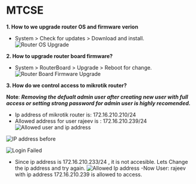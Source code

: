# MTCSE
**1. How to we upgrade router OS and firmware verion**
- System > Check for updates > Download and install.
![Router OS Upgrade](https://github.com/Rajeev-Tamang/MTCSE/blob/main/RouterOS%20Upgrade.jpg)

**2. How to upgrade router board firmware?**
- System > RouterBoard > Upgrade > Reboot for change.
![Router Board Firmware Upgrade](https://github.com/Rajeev-Tamang/MTCSE/blob/main/router%20Board%20firmware%20upgradejpg.jpg)

**3. How do we control access to mikrotik router?**

**Note**: ***Removing the defualt admin user after creating new user with full access or setting strong password for admin user is highly recomended.***
 
- Ip address of mikrotik router is: 172.16.210.210/24
- Allowed address for user rajeev is : 172.16.210.239/24
![Allowed user and ip address](https://github.com/Rajeev-Tamang/MTCSE/blob/main/allowed%20user%20and%20ip%20address.jpg)

![IP address before](https://github.com/Rajeev-Tamang/MTCSE/blob/main/ip%20address%20before.jpg)

![Login Failed](https://github.com/Rajeev-Tamang/MTCSE/blob/main/Login%20Failed.jpg)
- Since ip address is 172.16.210.233/24 , it is not accesible. Lets Change the ip address and try again.
![Allowed Ip address](https://github.com/Rajeev-Tamang/MTCSE/blob/main/Login%20allowed.jpg)
-Now User: rajeev with ip address 172.16.210.239 is allowed to access.



 
